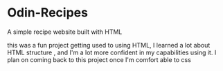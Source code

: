 # Odin-Recipes
A simple recipe website built with HTML

this was a fun project getting used to using HTML, I learned a lot about HTML structure
, and I'm a lot more confident in my capabilities using it. I plan on coming back to this project once I'm
comfort able to css
